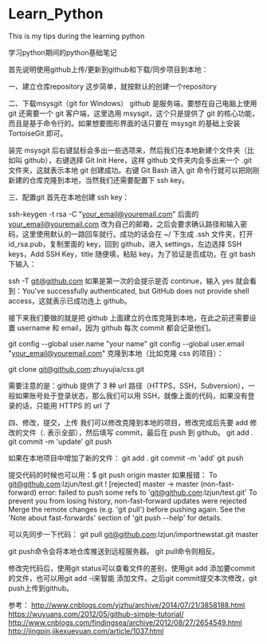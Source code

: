# Learn_Python
This is my tips during the learning python

学习python期间的python基础笔记

首先说明使用github上传/更新到github和下载/同步项目到本地：

一、建立仓库repository
这步简单，就按默认的创建一个repository

二、下载msysgit（git for Windows）
github 是服务端，要想在自己电脑上使用 git 还需要一个 git 客户端，这里选用 msysgit，这个只是提供了 git 的核心功能，而且是基于命令行的。如果想要图形界面的话只要在 msysgit 的基础上安装 TortoiseGit 即可。

装完 msysgit 后右键鼠标会多出一些选项来，然后我们在本地新建个文件夹（比如叫 github），右键选择 Git Init Here，这样 github 文件夹内会多出来一个 .git 文件夹，这就表示本地 git 创建成功。右键 Git Bash 进入 git 命令行就可以把刚刚新建的仓库克隆到本地，当然我们还需要配置下 ssh key。

三、配置git
首先在本地创建 ssh key：

ssh-keygen -t rsa -C "your_email@youremail.com"
后面的 your_email@youremail.com 改为自己的邮箱，之后会要求确认路径和输入密码，这里使用默认的一路回车就行。成功的话会在 ~/ 下生成 .ssh 文件夹，打开 id_rsa.pub，复制里面的 key，回到 github，进入 settings，左边选择 SSH keys，Add SSH Key，title 随便填，粘贴 key。为了验证是否成功，在 git bash 下输入：

ssh -T git@github.com
如果是第一次的会提示是否 continue，输入 yes 就会看到：You've successfully authenticated, but GitHub does not provide shell access，这就表示已成功连上 github。

接下来我们要做的就是把 github 上面建立的仓库克隆到本地，在此之前还需要设置 username 和 email，因为 github 每次 commit 都会记录他们。

git config --global user.name "your name"
git config --global user.email "your_email@youremail.com"
克隆到本地（比如克隆 css 的项目）：

git clone git@github.com:zhuyujia/css.git

需要注意的是：github 提供了 3 种 url 路径（HTTPS，SSH，Subversion），一般如果账号处于登录状态，那么我们可以用 SSH，就像上面的代码，如果没有登录的话，只能用 HTTPS 的 url 了


四、修改，提交，上传
我们可以修改克隆到本地的项目，修改完成后先要 add 修改的文件（. 表示全部），然后填写 commit，最后在 push 到 github。
git add .
git commit -m 'update'
git push

如果在本地项目中增加了新的文件：
git add . 
git commit -m 'add' 
git push 

提交代码的时候也可以用：$ git push origin master
如果报错：
To git@github.com:lzjun/test.git ! [rejected] master -> master (non-fast-forward) error: failed to push some refs to 'git@github.com:lzjun/test.git' To prevent you from losing history, non-fast-forward updates were rejected Merge the remote changes (e.g. 'git pull') before pushing again. See the 'Note about fast-forwards' section of 'git push --help' for details.

可以先同步一下代码：
git pull git@github.com:lzjun/importnewstat.git master

git push命令会将本地仓库推送到远程服务器。
git pull命令则相反。

修改完代码后，使用git status可以查看文件的差别，使用git add 添加要commit的文件，也可以用git add -i来智能
添加文件。之后git commit提交本次修改，git push上传到github。

参考：
http://www.cnblogs.com/yjzhu/archive/2014/07/21/3858188.html
https://wuyuans.com/2012/05/github-simple-tutorial/
http://www.cnblogs.com/findingsea/archive/2012/08/27/2654549.html
http://jingpin.jikexueyuan.com/article/1037.html
